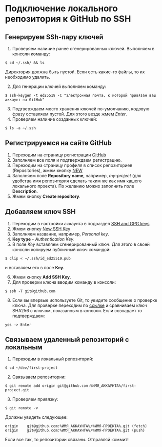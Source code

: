 # Подключение локального репозитория к GitHub по SSH

## Генерируем SSh-пару ключей

1. Проверяем наличие ранее сгенерированных ключей. Выполняем в консоли команду:
```
$ cd ~/.ssh/ && ls
```
Директория должна быть пустой. Если есть какие-то файлы, то их необходимо удалить.

2. Для генерации ключей выполняем команду:
```
$ ssh-keygen -t ed25519 -C "электронная почта, к которой привязан ваш аккаунт на GitHub"
``` 
3. Подтверждаем место хранения ключей по-умолчанию, кодовую фразу оставляем пустой. Для этого везде жмем *Enter*.
4. Проверяем наличие созданных ключей:
```
$ ls -a ~/.ssh
```

## Регистрируемся на сайте GitHub
1. Переходим на страницу регистрации [GitHub](https://github.com/signup)
2. Заполняем все поля и подтверждаем регистрацию.
3. Переходим на страницу профиля в список репозиториев (Repositories), жмем кнопку [NEW](https://github.com/new)
4. Заполняем поле **Repository name**, например, *my-project* (для удобства имя репозитория сделать таким же как имя кашего локального проекта). По желанию можно заполнить поле **Description**.
5. Жмем кнопку **Create repository**.

## Добавляем ключ SSH
1. Переходим в настройки аккаунта в подраздел [SSH and GPG keys](https://github.com/settings/keys)
2. Жмем кнопку [New SSH Key](https://github.com/settings/ssh/new)
3. Заполняем название, например, *Personal key*.
4. **Key type** - *Authentication Key*.
5. В поле *Key* вставляем сгенерированный ключ. Для этого в своей консоли копируем публичный ключ командой:
```
$ clip < ~/.ssh/id_ed25519.pub 
```
и вставляем его в поле **Key**.

6. Жмем кнопку **Add SSH Key**.
7. Для проверки ключа вводим команду в консоли:
```
$ ssh -T git@github.com
```
8. Если вы впервые используете Git, то увидите сообщение о проверке ключа. Для проверке переходим по [ссылке](https://docs.github.com/en/authentication/keeping-your-account-and-data-secure/githubs-ssh-key-fingerprints) и сравниваем ключ SHA256 с ключом, показанным в консоли. Если совпадает то подтверждаем:
```
yes -> Enter
```

## Связываем удаленный репозиторий с локальным
1. Переходим в локальный репозиторий:
```
$ cd ~/dev/first-project
```
2. Связываем репозитории:
```
$ git remote add origin git@github.com:%ИМЯ_АККАУНТА%/first-project.git 
```
3. Проверяем привязку:
```
$ git remote -v
```
Должны увидеть следующее:
```
origin    git@github.com:%ИМЯ_АККАУНТА%/%ИМЯ-ПРОЕКТА%.git (fetch)
origin    git@github.com:%ИМЯ_АККАУНТА%/%ИМЯ-ПРОЕКТА%.git (push)
```
Если все так, то репозитории связаны. Отправляй коммит!